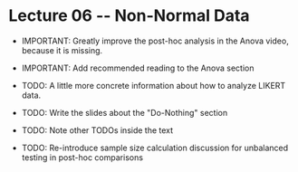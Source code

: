 # Lecture 06 -- Non-Normal Data

- IMPORTANT: Greatly improve the post-hoc analysis in the Anova video, because it is missing.
- IMPORTANT: Add recommended reading to the Anova section

- TODO: A little more concrete information about how to analyze LIKERT data.
- TODO: Write the slides about the "Do-Nothing" section
- TODO: Note other TODOs inside the text
- TODO: Re-introduce sample size calculation discussion for unbalanced testing in post-hoc comparisons
